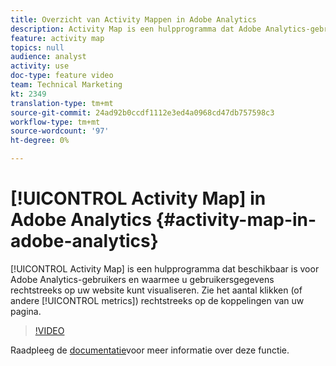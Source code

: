 ```yaml
---
title: Overzicht van Activity Mappen in Adobe Analytics
description: Activity Map is een hulpprogramma dat Adobe Analytics-gebruikers kunnen gebruiken om gebruikersgegevens rechtstreeks op uw website te visualiseren. Zie het aantal klikken (of andere metriek) direct op de verbindingen van uw pagina.
feature: activity map
topics: null
audience: analyst
activity: use
doc-type: feature video
team: Technical Marketing
kt: 2349
translation-type: tm+mt
source-git-commit: 24ad92b0ccdf1112e3ed4a0968cd47db757598c3
workflow-type: tm+mt
source-wordcount: '97'
ht-degree: 0%

---
```



# [!UICONTROL Activity Map] in Adobe Analytics {#activity-map-in-adobe-analytics}

[!UICONTROL Activity Map] is een hulpprogramma dat beschikbaar is voor Adobe Analytics-gebruikers en waarmee u gebruikersgegevens rechtstreeks op uw website kunt visualiseren. Zie het aantal klikken (of andere [!UICONTROL metrics]) rechtstreeks op de koppelingen van uw pagina.

>[!VIDEO](https://video.tv.adobe.com/v/25451/?quality=12)

Raadpleeg de [documentatie](https://marketing.adobe.com/resources/help/en_US/analytics/activitymap/)voor meer informatie over deze functie.
